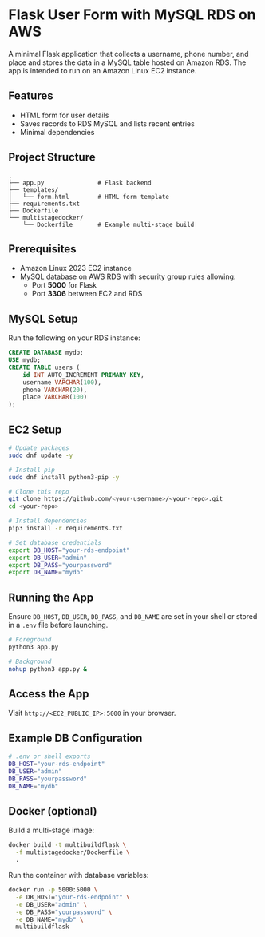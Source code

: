 # Flask User Form with MySQL RDS on AWS

A minimal Flask application that collects a username, phone number, and place
and stores the data in a MySQL table hosted on Amazon RDS. The app is intended
to run on an Amazon Linux EC2 instance.

## Features

- HTML form for user details
- Saves records to RDS MySQL and lists recent entries
- Minimal dependencies

## Project Structure

```
.
├── app.py               # Flask backend
├── templates/
│   └── form.html        # HTML form template
├── requirements.txt
├── Dockerfile
└── multistagedocker/
    └── Dockerfile       # Example multi‑stage build
```

## Prerequisites

- Amazon Linux 2023 EC2 instance
- MySQL database on AWS RDS with security group rules allowing:
  - Port **5000** for Flask
  - Port **3306** between EC2 and RDS

## MySQL Setup

Run the following on your RDS instance:

```sql
CREATE DATABASE mydb;
USE mydb;
CREATE TABLE users (
    id INT AUTO_INCREMENT PRIMARY KEY,
    username VARCHAR(100),
    phone VARCHAR(20),
    place VARCHAR(100)
);
```

## EC2 Setup

```bash
# Update packages
sudo dnf update -y

# Install pip
sudo dnf install python3-pip -y

# Clone this repo
git clone https://github.com/<your-username>/<your-repo>.git
cd <your-repo>

# Install dependencies
pip3 install -r requirements.txt

# Set database credentials
export DB_HOST="your-rds-endpoint"
export DB_USER="admin"
export DB_PASS="yourpassword"
export DB_NAME="mydb"
```

## Running the App

Ensure `DB_HOST`, `DB_USER`, `DB_PASS`, and `DB_NAME` are set in your shell or stored in a `.env` file before launching.

```bash
# Foreground
python3 app.py

# Background
nohup python3 app.py &
```

## Access the App

Visit `http://<EC2_PUBLIC_IP>:5000` in your browser.

## Example DB Configuration

```bash
# .env or shell exports
DB_HOST="your-rds-endpoint"
DB_USER="admin"
DB_PASS="yourpassword"
DB_NAME="mydb"
```

## Docker (optional)

Build a multi-stage image:

```bash
docker build -t multibuildflask \
  -f multistagedocker/Dockerfile \
  .
```

Run the container with database variables:

```bash
docker run -p 5000:5000 \
  -e DB_HOST="your-rds-endpoint" \
  -e DB_USER="admin" \
  -e DB_PASS="yourpassword" \
  -e DB_NAME="mydb" \
  multibuildflask
```

